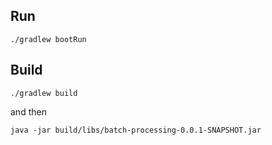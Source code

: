## Run
```
./gradlew bootRun
```

## Build
```
./gradlew build
```
and then
```
java -jar build/libs/batch-processing-0.0.1-SNAPSHOT.jar
```
